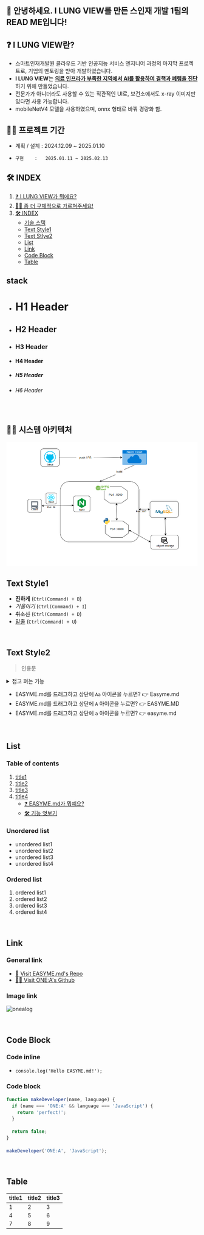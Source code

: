 ## 🙌 안녕하세요. I LUNG VIEW를 만든 스인재 개발 1팀의 READ ME입니다!  

## ❓ I LUNG VIEW란?
- 스마트인재개발원 클라우드 기반 인공지능 서비스 엔지니어 과정의 마지막 프로젝트로, 기업의 멘토링을 받아 개발하였습니다.
- **I LUNG VIEW**는 **<u>의료 인프라가 부족한 지역에서 AI를 활용하여 결핵과 폐렴을 진단</u>** 하기 위해 만들었습니다.
- 전문가가 아니더라도 사용할 수 있는 직관적인 UI로, 보건소에서도 x-ray 이미지만 있다면 사용 가능합니다.
- mobileNetV4 모델을 사용하였으며, onnx 형태로 바꿔 경량화 함.

## 🙋‍♀️ 프로젝트 기간 
- 계획 / 설계 :   2024.12.09 ~ 2025.01.10
-     구현    :   2025.01.11 ~ 2025.02.13
 

## 🛠 INDEX   

1. [❓ I LUNG VIEW가 뭐에요?  ](#-easymemd가-뭐예요)
2. [🙋‍♀️ 좀 더 구체적으로 가르쳐주세요!](#-좀-더-구체적으로-가르쳐주세요)
3. [🛠 INDEX](#-기능-엿보기)
    - [기술 스택](#stack)   
    - [Text Style1](#text-style1)   
    - [Text Stlye2](#text-style2)   
    - [List](#list)      
    - [Link](#link)   
    - [Code Block](#code-block)   
    - [Table](#table)   
   
## stack
- # H1 Header   
- ## H2 Header   
- ### H3 Header   
- #### H4 Header   
- ##### H5 Header   
- ###### H6 Header   

<br>   

## 🙋‍♀️ 시스템 아키텍처 
![시스템 아키텍처](https://github.com/2024-SMHRD-IS-CLOUD-4/SmOne/blob/master/%EC%8B%9C%EC%8A%A4%ED%85%9C%20%EC%95%84%ED%82%A4%ED%85%8D%EC%B2%98.png)
<br>

## Text Style1
- **진하게** (`Ctrl(Command) + B`)   
- *기울이기* (`Ctrl(Command) + I`)   
- <s>취소선</s> (`Ctrl(Command) + D`)   
- <u>밑줄</u> (`Ctrl(Command) + U`)   

<br>   
   
## Text Style2

>인용문   
   
<details><summary>접고 펴는 기능
</summary>

*Write here!*
</details>

- EASYME.md를 드래그하고 상단에 `Aa` 아이콘을 누르면? 👉 Easyme.md   
- EASYME.md를 드래그하고 상단에 `A` 아이콘을 누르면? 👉 EASYME.MD   
- EASYME.md를 드래그하고 상단에 `a` 아이콘을 누르면? 👉 easyme.md   
   
<br>   
   
## List   
### Table of contents
1. [title1](#write-title-here!)   
2. [title2](#only-lowercase)   
3. [title3](#use"-"instead-of-spacing-words)   
4. [title4](#example)   
    - [❓ EASYME.md가 뭐예요?](#-easymemd가-뭐예요)   
    - [🛠 기능 엿보기](#-기능-엿보기)
   
### Unordered list   
- unordered list1   
- unordered list2   
- unordered list3   
- unordered list4   
   
### Ordered list   
1. ordered list1   
2. ordered list2   
3. ordered list3   
4. ordered list4   
   
<br>   
   
## Link   
### General link
- [🚗 Visit EASYME.md's Repo](https://github.com/EASYME-md/client)   
- [🙋‍♂️ Visit ONE:A's Github](https://github.com/onealog)

### Image link
![onealog](/assets/readme/easyme.png)   
   
<br>   
   
## Code Block   
### Code inline
- `console.log('Hello EASYME.md!');`   
   
### Code block
```js
function makeDeveloper(name, language) {
  if (name === 'ONE:A' && language === 'JavaScript') {
    return 'perfect!';
  }

  return false;
}

makeDeveloper('ONE:A', 'JavaScript');
```

<br>   
   
## Table   


| title1 | title2 | title3 |
| --- | --- | --- |
| 1 | 2 | 3 |
| 4 | 5 | 6 |
| 7 | 8 | 9 |


<br>   

